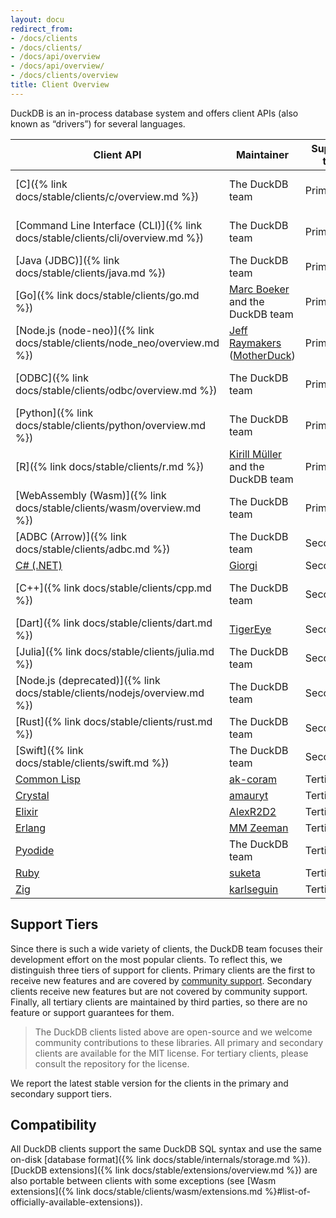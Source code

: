 ```yaml
---
layout: docu
redirect_from:
- /docs/clients
- /docs/clients/
- /docs/api/overview
- /docs/api/overview/
- /docs/clients/overview
title: Client Overview
---
```


DuckDB is an in-process database system and offers client APIs (also known as “drivers”) for several languages.

| Client API                                                                     | Maintainer                                                                              | Support tier | Latest version                                                                                                                                  |
| ------------------------------------------------------------------------------ | --------------------------------------------------------------------------------------- | ------------ | ----------------------------------------------------------------------------------------------------------------------------------------------- |
| [C]({% link docs/stable/clients/c/overview.md %})                              | The DuckDB team                                                                         | Primary      | [{{ site.currentduckdbversion }}]({% link docs/installation/index.html %}?version=stable&environment=cplusplus)                                 |
| [Command Line Interface (CLI)]({% link docs/stable/clients/cli/overview.md %}) | The DuckDB team                                                                         | Primary      | [{{ site.currentduckdbversion }}]({% link docs/installation/index.html %}?version=stable&environment=cli)                                       |
| [Java (JDBC)]({% link docs/stable/clients/java.md %})                          | The DuckDB team                                                                         | Primary      | [{{ site.currentjavaversion }}](https://central.sonatype.com/artifact/org.duckdb/duckdb_jdbc)                                                   |
| [Go]({% link docs/stable/clients/go.md %})                                     | [Marc Boeker](https://github.com/marcboeker) and the DuckDB team                        | Primary      | [1.2.0](https://github.com/marcboeker/go-duckdb?tab=readme-ov-file#go-sql-driver-for-duckdb)                                                    |
| [Node.js (node-neo)]({% link docs/stable/clients/node_neo/overview.md %})      | [Jeff Raymakers](https://github.com/jraymakers) ([MotherDuck](https://motherduck.com/)) | Primary      | [1.2.1](https://www.npmjs.com/package/@duckdb/node-api)                                                                                         |
| [ODBC]({% link docs/stable/clients/odbc/overview.md %})                        | The DuckDB team                                                                         | Primary      | [1.2.1]({% link docs/installation/index.html %}?version=stable&environment=odbc)                                                                |
| [Python]({% link docs/stable/clients/python/overview.md %})                    | The DuckDB team                                                                         | Primary      | [{{ site.currentduckdbversion }}](https://pypi.org/project/duckdb/)                                                                             |
| [R]({% link docs/stable/clients/r.md %})                                       | [Kirill Müller](https://github.com/krlmlr) and the DuckDB team                          | Primary      | [1.2.1](https://cran.r-project.org/web/packages/duckdb/index.html)                                                                              |
| [WebAssembly (Wasm)]({% link docs/stable/clients/wasm/overview.md %})          | The DuckDB team                                                                         | Primary      | [1.2.1](https://github.com/duckdb/duckdb-wasm?tab=readme-ov-file#duckdb-and-duckdb-wasm)                                                        |
| [ADBC (Arrow)]({% link docs/stable/clients/adbc.md %})                         | The DuckDB team                                                                         | Secondary    | [{{ site.currentduckdbversion }}]({% link docs/stable/extensions/arrow.md %})                                                                   |
| [C# (.NET)](https://duckdb.net/)                                               | [Giorgi](https://github.com/Giorgi)                                                     | Secondary    | [1.2.1](https://www.nuget.org/packages?q=Tags%3A%22DuckDB%22+Author%3A%22Giorgi%22&includeComputedFrameworks=true&prerel=true&sortby=relevance) |
| [C++]({% link docs/stable/clients/cpp.md %})                                   | The DuckDB team                                                                         | Secondary    | [{{ site.currentduckdbversion }}]({% link docs/installation/index.html %}?version=stable&environment=cplusplus)                                 |
| [Dart]({% link docs/stable/clients/dart.md %})                                 | [TigerEye](https://www.tigereye.com/)                                                   | Secondary    | [1.1.3](https://pub.dev/packages/dart_duckdb)                                                                                                   |
| [Julia]({% link docs/stable/clients/julia.md %})                               | The DuckDB team                                                                         | Secondary    | [1.2.1](https://juliahub.com/ui/Packages/General/DuckDB)                                                                                        |
| [Node.js (deprecated)]({% link docs/stable/clients/nodejs/overview.md %})      | The DuckDB team                                                                         | Secondary    | [1.2.0](https://www.npmjs.com/package/duckdb)                                                                                                   |
| [Rust]({% link docs/stable/clients/rust.md %})                                 | The DuckDB team                                                                         | Secondary    | [1.2.1](https://crates.io/crates/duckdb)                                                                                                        |
| [Swift]({% link docs/stable/clients/swift.md %})                               | The DuckDB team                                                                         | Secondary    | [1.1.3](https://github.com/duckdb/duckdb-swift/)                                                                                                |
| [Common Lisp](https://github.com/ak-coram/cl-duckdb)                           | [ak-coram](https://github.com/ak-coram)                                                 | Tertiary     |                                                                                                                                                 |
| [Crystal](https://github.com/amauryt/crystal-duckdb)                           | [amauryt](https://github.com/amauryt)                                                   | Tertiary     |                                                                                                                                                 |
| [Elixir](https://github.com/AlexR2D2/duckdbex)                                 | [AlexR2D2](https://github.com/AlexR2D2/duckdbex)                                        | Tertiary     |                                                                                                                                                 |
| [Erlang](https://github.com/mmzeeman/educkdb)                                  | [MM Zeeman](https://github.com/mmzeeman)                                                | Tertiary     |                                                                                                                                                 |
| [Pyodide](https://github.com/duckdb/duckdb-pyodide)                            | The DuckDB team                                                                         | Tertiary     |                                                                                                                                                 |
| [Ruby](https://suketa.github.io/ruby-duckdb/)                                  | [suketa](https://github.com/suketa)                                                     | Tertiary     |                                                                                                                                                 |
| [Zig](https://github.com/karlseguin/zuckdb.zig)                                | [karlseguin](https://github.com/karlseguin)                                             | Tertiary     |                                                                                                                                                 |

## Support Tiers

Since there is such a wide variety of clients, the DuckDB team focuses their development effort on the most popular clients.
To reflect this, we distinguish three tiers of support for clients.
Primary clients are the first to receive new features and are covered by [community support](https://duckdblabs.com/community_support_policy).
Secondary clients receive new features but are not covered by community support.
Finally, all tertiary clients are maintained by third parties, so there are no feature or support guarantees for them.

> The DuckDB clients listed above are open-source and we welcome community contributions to these libraries.
> All primary and secondary clients are available for the MIT license.
> For tertiary clients, please consult the repository for the license.

We report the latest stable version for the clients in the primary and secondary support tiers.

## Compatibility

All DuckDB clients support the same DuckDB SQL syntax and use the same on-disk [database format]({% link docs/stable/internals/storage.md %}).
[DuckDB extensions]({% link docs/stable/extensions/overview.md %}) are also portable between clients with some exceptions (see [Wasm extensions]({% link docs/stable/clients/wasm/extensions.md %}#list-of-officially-available-extensions)).
